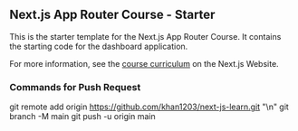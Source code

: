 ## Next.js App Router Course - Starter

This is the starter template for the Next.js App Router Course. It contains the starting code for the dashboard application.

For more information, see the [course curriculum](https://nextjs.org/learn) on the Next.js Website.

### Commands for Push Request
git remote add origin https://github.com/khan1203/next-js-learn.git "\n"
git branch -M main
git push -u origin main
